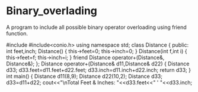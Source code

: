 # Binary_overlading
A program to include all possible binary operator overloading using friend function.

#include<iostream>
#include<conio.h>
using namespace std;
class Distance
{
	public:
		int feet,inch;
		Distance()
		{
			this->feet=0;
			this->inch=0;
		}
		Distance(int f,int i)
		{
			this->feet=f;
			this->inch=i;
		}
		friend Distance operator+(Distance&, Distance&);
};
Distance operator+(Distance& d11,Distance& d22)
{
	Distance d33;
	d33.feet=d11.feet+d22.feet;
	d33.inch=d11.inch+d22.inch;
	return d33;
}
int main()
{
	Distance d11(8,9);
	Distance d22(10,2);
	Distance d33;
	d33=d11+d22;
	cout<<"\nTotal Feet & Inches: "<<d33.feet<<" ' "<<d33.inch;

